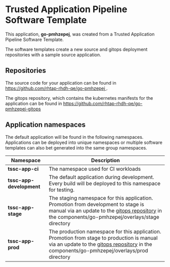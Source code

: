 # Trusted Application Pipeline Software Template

This application, **go-pmhzepej**, was created from a Trusted Application Pipeline Software Template.

The software templates create a new source and gitops deployment repositories with a sample source application. 

## Repositories

The source code for your application can be found in [https://github.com/rhtap-rhdh-qe/go-pmhzepej ](https://github.com/rhtap-rhdh-qe/go-pmhzepej ).
 
The gitops repository, which contains the kubernetes manifests for the application can be found in 
[https://github.com/rhtap-rhdh-qe/go-pmhzepej-gitops ](https://github.com/rhtap-rhdh-qe/go-pmhzepej-gitops ) 

## Application namespaces 

The default application will be found in the following namespaces. Applications can be deployed into unique namespaces or multiple software templates can also bet generated into the same group namespaces.  

|  Namespace   |  Description   |  
| -------- | -------- |
| **tssc-app-ci** | The namespace used for CI workloads |
| **tssc-app-development** | The default application during development. Every build will be deployed to this namespace for testing. |
| **tssc-app-stage** | The staging namespace for this application. Promotion from development to stage is manual via an update to the [gitops repository](https://github.com/rhtap-rhdh-qe/go-pmhzepej-gitops ) in the components/go-pmhzepej/overlays/stage directory |
| **tssc-app-prod** | The production namespace for this application. Promotion from stage to production is manual via an update to the [gitops repository](https://github.com/rhtap-rhdh-qe/go-pmhzepej-gitops ) in the components/go-pmhzepej/overlays/prod directory |